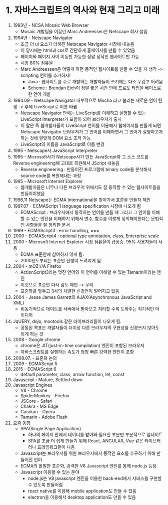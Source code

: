 # 1. 자바스크립트의 역사와 현재 그리고 미래

[자바스크립트 기초 강의 1]: https://www.youtube.com/watch?v=wcsVjmHrUQg&amp;list=PLv2d7VI9OotTVOL4QmPfvJWPJvkmv6h-2



1. 1993년 - NCSA Mosaic Web Browser
   - Mosaic 개발팀을 이끌던 Marc Andreessen은 Netscape 회사 설립
2. 1994년 - Netscape Navigator
   - 조금 더 ui 요소가 더해진 Netscape Navigator 시장에 내놓음
   - 이 당시에는 html과 css로 간단하게 홈페이지를 만들 수 있었음
   - 페이지와 페이지 사이 이동만 가능한 정말 정적인 웹사이트만 가능
   - 시장 80% 점유율
   - Marc Andreessen은 어떻게 하면 동적인 웹사이트를 만들 수 있을 지 생각 -> scripting 언어를 추가하자!
     - Java : 웹사이트를 주로 개발하는 개발자들이 쓰기에는 다소 무겁고 어려움
     - Scheme : Brendan Eich이 정말 짧은 시간 안에 프로토 타입을 베이스로 한 언어 개발
3. 1994.09 - Netscape Navigator 내부적으로 Mocha 라고 불리는 새로운 언어 탄생 -> 후에 LiveScript로 이름 바뀜
   - Netscape Navigator 안에는 LiveScript를 이해하고 실행할 수 있는 LiveScript Interpreter가 포함이 되어 브라우저가 출시
   - 이 말은 즉 웹개발자들이 LiveScript 언어를 이용해서 웹페이지를 만들게 되면 Netscape Navigator 브라우저가 그 언어를 이해하면서 그 언어가 실행하고자하는 것에 알맞게 DOM 요소 조작 가능
   - LiveScript의 이름을 JavaScript로 이름 변경
4. 1995 - Netscape사 JavaScript Interpreter
5. 1995 - Microsoft사가 Netscape사가 만든 JavaScript와 그 소스 코드를 Reverse engineering해 고대로 복원해서 JScript 내놓음 
   - Reverse engineering : 만들어진 프로그램에 binary code를 분석해서 source code를 복원해내는 과정
6. 1995 - Microsoft Internet Explorer
   - 웹개발자들은 너무나 다른 브라우저 위에서도 잘 동작할 수 있는 웹사이트들을 만들어야했음
7. 1996,11 Netscape는 ECMA International을 찾아가서 표준을 만들자 제안
8. 1997.07 - ECMAScript 1 language specification 시장에 나오게 됨
   - ECMAScript : 브라우저에서 동작하는 언어를 만들 때 그리고 그 언어를 이해할 수 있는 엔진을 이해하기 위해서 변수, 함수를 이렇게 정의해야한다는 문법적인 사항들을 잘 정리한 문서
9. 1999 - ECMAScript3 : error handling, ===
10. 2000 - ECMAScript4 : optional type annotation, class, Enterprise scale
11. 2000 - Microsoft Internet Explorer 시장 점유율이 급상승. 95% 사용자들이 사용
    - ECMA 표준안에 참여하지 않게 됨.
    - 2000년도부터는 표준안 진행이 느려지게 됨
12. 2004 - mOZ://A Firefox
    - ActionScript3라는 멋진 언어와 이 언어를 이해할 수 있는 Tamarin이라는 엔진
    - 이것으로 표준안 다시 검토 제안 -> 무리
    - 표준화를 앞두고 3사의 치열한 신경전이 벌어지고 있음
13. 2004 - Jesse James Garrett의 AJAX(Asynchronous JavaScript and XML)
    - 비동기적으로 데이트를 서버에서 받아오고 처리할 수록 도와주는 획기적인 아이디어
14. JqUERY, dojo, mootools 같은 라이브러리들이 나오게 됨.
    - 공동된 목표는 개발자들이 더이상 다른 브라우저의 구현상을 신경쓰지 않아도 되게 하는 것
15. 2008 -  Google chrome
    - chrome은 JIT(just-in-time compilation) 엔진이 포함된 브라우저
    - 자바스크립트를 실행하는 속도가 엄청 빠른 강력한 엔진이 포함
16. 2008.07. - 표준화 논의
17. 2009 - ECMAScript 5
18. 2015 - ECMAScript 6
    - defautl parameter, class, arrow function, let, const
19. Javascript : Mature, Settled down
20. Javascript Engines
    - V8 - Chrome
    - SpiderMonkey - Firefox
    - JSCore - Safari
    - Chakra - MS Edge
    - Carakan - Opera
    - Tamarin - Adobe Flash
21. 요즘 동향
    - SPA(Single Page Application)
      - 하나의 페이지 안에서 데이터를 받아와 필요한 부분만 부분적으로 업데이트
      - SPA를 조금 더 쉽게 만들기 위해 React, ANGULAR, Vue 같은 라이브러리나 프레임워크들이 나옴
    - Javascript는 브라우저를 위한 브라우저에서 동적인 요소를 추구하기 위해 만들어진 언어
    - ECMA의 활발한 표준화, 강력한 V8 Javascript 엔진를 통해 node.js 등장
    - Javascript 이용할 수 있는 분야 
      - node.js는 V8 javascript 엔진을 이용한 back-end에서 서비스를 구현할 수 있도록 만들어짐
      - react native를 이용해 mobile application도 만들 수 있음
      - electron을 이용해서 desktop application도 만들 수 있음

